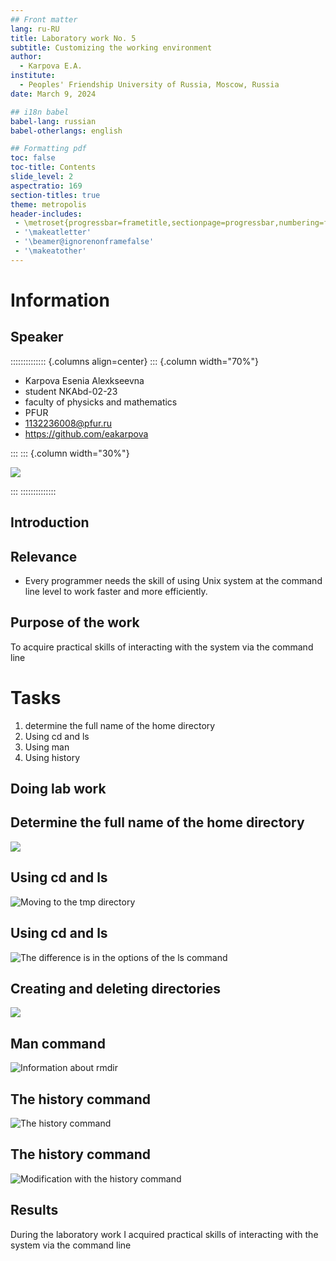 ```yaml
---
## Front matter
lang: ru-RU
title: Laboratory work No. 5
subtitle: Customizing the working environment
author:
  - Karpova E.A.
institute:
  - Peoples' Friendship University of Russia, Moscow, Russia
date: March 9, 2024

## i18n babel
babel-lang: russian
babel-otherlangs: english

## Formatting pdf
toc: false
toc-title: Contents
slide_level: 2
aspectratio: 169
section-titles: true
theme: metropolis
header-includes:
 - \metroset{progressbar=frametitle,sectionpage=progressbar,numbering=fraction}
 - '\makeatletter'
 - '\beamer@ignorenonframefalse'
 - '\makeatother'
---
```


# Information

## Speaker

:::::::::::::: {.columns align=center}
::: {.column width="70%"}

  * Karpova Esenia Alexkseevna
  * student NKAbd-02-23
  * faculty of physicks and mathematics
  * PFUR
  * [1132236008@pfur.ru](mailto:1132236008@pfur.ru)
  * <https://github.com/eakarpova>

:::
::: {.column width="30%"}

![](image/me.jpeg)


:::
::::::::::::::

## Introduction

## Relevance

- Every programmer needs the skill of using Unix system at the command line level to work faster and more efficiently.

## Purpose of the work

To acquire practical skills of interacting with the system via the command line

# Tasks

1. determine the full name of the home directory
2. Using cd and ls
3. Using man
4. Using history

## Doing lab work

## Determine the full name of the home directory

![](image/1.png)

## Using cd and ls

![Moving to the tmp directory](image/2.png)

## Using cd and ls

![The difference is in the options of the ls command](image/3.png)

## Creating and deleting directories

![](image/7.png)

## Man command

![Information about rmdir](image/15.png)

## The history command

![The history command](image/17.png)

## The history command

![Modification with the history command](image/17.png)

## Results

During the laboratory work I acquired practical skills of interacting with the system via the command line
